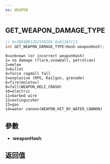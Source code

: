 ```yaml
---
ns: WEAPON
---
```

## GET_WEAPON_DAMAGE_TYPE

```c
// 0x3BE0BB12D25FB305 0x013AFC13
int GET_WEAPON_DAMAGE_TYPE(Hash weaponHash);
```

```
0=unknown (or incorrect weaponHash)  
1= no damage (flare,snowball, petrolcan)  
2=melee  
3=bullet  
4=force ragdoll fall  
5=explosive (RPG, Railgun, grenade)  
6=fire(molotov)  
8=fall(WEAPON_HELI_CRASH)  
10=electric  
11=barbed wire  
12=extinguisher  
13=gas  
14=water cannon(WEAPON_HIT_BY_WATER_CANNON)  
```

## 參數
* **weaponHash**: 

## 返回值
